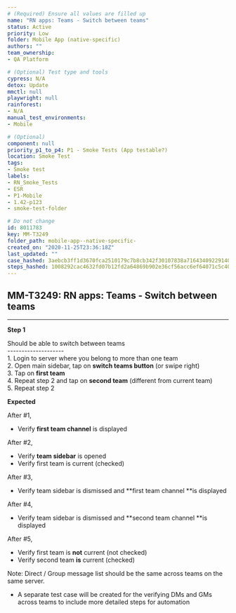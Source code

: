 ```yaml
---
# (Required) Ensure all values are filled up
name: "RN apps: Teams - Switch between teams"
status: Active
priority: Low
folder: Mobile App (native-specific)
authors: ""
team_ownership: 
- QA Platform

# (Optional) Test type and tools
cypress: N/A
detox: Update
mmctl: null
playwright: null
rainforest: 
- N/A
manual_test_environments: 
- Mobile

# (Optional)
component: null
priority_p1_to_p4: P1 - Smoke Tests (App testable?)
location: Smoke Test
tags: 
- Smoke test
labels: 
- RN_Smoke_Tests
- ESR
- P1-Mobile
- 1.42-p123
- smoke-test-folder

# Do not change
id: 8011783
key: MM-T3249
folder_path: mobile-app--native-specific-
created_on: "2020-11-25T23:36:18Z"
last_updated: ""
case_hashed: 3aebcb3ff1d3670fca2510179c7b8cb342f30107838a71643409229140ae5f6e3a73de71d9b9977a8041d27894d24f0a
steps_hashed: 1008292cac4632fd07b12fd2a64869b902e36cf56acc6ef64071c5c4057e36f62b715fe7b205fb08bbbecdee075f7bce
---
```


## MM-T3249: RN apps: Teams - Switch between teams

---

**Step 1**

Should be able to switch between teams\
\--------------------\
1\. Login to server where you belong to more than one team\
2\. Open main sidebar, tap on **switch teams button** (or swipe right)\
3\. Tap on **first team**\
4\. Repeat step 2 and tap on **second team** (different from current team)\
5\. Repeat step 2

**Expected**

After #1,

- Verify **first team channel** is displayed

After #2,

- Verify **team sidebar** is opened
- Verify first team is current (checked)

After #3,

- Verify team sidebar is dismissed and \*\*first team channel \*\*is displayed

After #4,

- Verify team sidebar is dismissed and \*\*second team channel \*\*is displayed

After #5,

- Verify first team is **not** current (not checked)
- Verify second team **is** current (checked)

Note: Direct / Group message list should be the same across teams on the same server.

- A separate test case will be created for the verifying DMs and GMs across teams to include more detailed steps for automation
